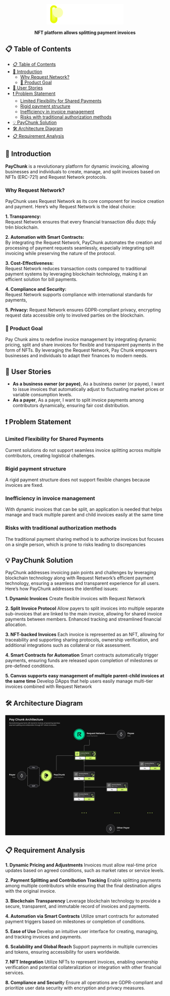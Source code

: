 <p align="center">
  <img src="logo.png" alt="logo" height=64>
</p>
<p align="center">
<b>
NFT platform allows splitting payment invoices
</b>
</p>

## 📋 Table of Contents

- [📋 Table of Contents](#-table-of-contents)
- [🌟 Introduction](#-introduction)
  - [Why Request Network?](#why-request-network)
  - [🎯 Product Goal](#-product-goal)
- [👥 User Stories](#-user-stories)
- [❗ Problem Statement](#-problem-statement)
  - [Limited Flexibility for Shared Payments](#limited-flexibility-for-shared-payments)
  - [Rigid payment structure](#rigid-payment-structure)
  - [Inefficiency in invoice management](#inefficiency-in-invoice-management)
  - [Risks with traditional authorization methods](#risks-with-traditional-authorization-methods)
- [💡 PayChunk Solution](#-paychunk-solution)
- [🛠️ Architecture Diagram](#️-architecture-diagram)
- [📋 Requirement Analysis](#-requirement-analysis)

## 🌟 Introduction

**PayChunk** is a revolutionary platform for dynamic invoicing, allowing businesses and individuals to create, manage, and split invoices based on NFTs (ERC-721) and Request Network protocols. 

### Why Request Network?

PayChunk uses Request Network as its core component for invoice creation and payment. Here’s why Request Network is the ideal choice:

**1. Transparency:**  
Request Network ensures that every financial transaction đều được thấy trên blockchain.

**2. Automation with Smart Contracts:**  
By integrating the Request Network, PayChunk automates the creation and processing of payment requests seamlessly, especially integrating split invoicing while preserving the nature of the protocol.

**3. Cost-Effectiveness:**  
Request Network reduces transaction costs compared to traditional payment systems by leveraging blockchain technology, making it an efficient solution for bill payments.

**4. Compliance and Security:**  
Request Network supports compliance with international standards for payments,

**5. Privacy:**
Request Network ensures GDPR-compliant privacy, encrypting request data accessible only to involved parties on the blockchain.

### 🎯 Product Goal

Pay Chunk aims to redefine invoice management by integrating dynamic pricing, split and share invoices for flexible and transparent payments in the form of NFTs. By leveraging the Request Network, Pay Chunk empowers businesses and individuals to adapt their finances to modern needs.

## 👥 User Stories

- **As a business owner (or payee)**, As a business owner (or payee), I want to issue invoices that automatically adjust to fluctuating market prices or variable consumption levels.
- **As a payer**, As a payer, I want to split invoice payments among contributors dynamically, ensuring fair cost distribution.

## ❗ Problem Statement

### Limited Flexibility for Shared Payments

Current solutions do not support seamless invoice splitting across multiple contributors, creating logistical challenges.

### Rigid payment structure

A rigid payment structure does not support flexible changes because invoices are fixed.

### Inefficiency in invoice management

With dynamic invoices that can be split, an application is needed that helps manage and track multiple parent and child invoices easily at the same time

### Risks with traditional authorization methods

The traditional payment sharing method is to authorize invoices but focuses on a single person, which is prone to risks leading to discrepancies

## 💡 PayChunk Solution

PayChunk addresses invoicing pain points and challenges by leveraging blockchain technology along with Request Network’s efficient payment technology, ensuring a seamless and transparent experience for all users. Here’s how PayChunk addresses the identified issues:

**1. Dynamic Invoices**
Create flexible invoices with Request Network

**2. Split Invoice Protocol**
Allow payers to split invoices into multiple separate sub-invoices that are linked to the main invoice, allowing for shared invoice payments between members. Enhanced tracking and streamlined financial allocation.

**3. NFT-backed Invoices**
Each invoice is represented as an NFT, allowing for traceability and supporting sharing protocols, ownership verification, and additional integrations such as collateral or risk assessment.

**4. Smart Contracts for Automation**
Smart contracts automatically trigger payments, ensuring funds are released upon completion of milestones or pre-defined conditions.

**5. Canvas supports easy management of multiple parent-child invoices at the same time**
Develop DApps that help users easily manage multi-tier invoices combined with Request Network

## 🛠️ Architecture Diagram

![**architecture**](architecture.png)

## 📋 Requirement Analysis

**1. Dynamic Pricing and Adjustments**
Invoices must allow real-time price updates based on agreed conditions, such as market rates or service levels.

**2. Payment Splitting and Contribution Tracking**
Enable splitting payments among multiple contributors while ensuring that the final destination aligns with the original invoice.

**3. Blockchain Transparency**
Leverage blockchain technology to provide a secure, transparent, and immutable record of invoices and payments.

**4. Automation via Smart Contracts**
Utilize smart contracts for automated payment triggers based on milestones or completion of conditions.

**5. Ease of Use**
Develop an intuitive user interface for creating, managing, and tracking invoices and payments.

**6. Scalability and Global Reach**
Support payments in multiple currencies and tokens, ensuring accessibility for users worldwide.

**7. NFT Integration**
Utilize NFTs to represent invoices, enabling ownership verification and potential collateralization or integration with other financial services.

**8. Compliance and Securit**y
Ensure all operations are GDPR-compliant and prioritize user data security with encryption and privacy measures.
